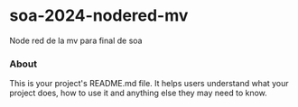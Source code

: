 soa-2024-nodered-mv
===================

Node red de la mv para final de soa

### About

This is your project's README.md file. It helps users understand what your
project does, how to use it and anything else they may need to know.